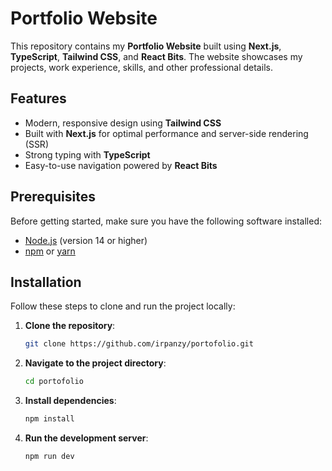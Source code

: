 # Portfolio Website

This repository contains my **Portfolio Website** built using **Next.js**, **TypeScript**, **Tailwind CSS**, and **React Bits**. The website showcases my projects, work experience, skills, and other professional details.

## Features

- Modern, responsive design using **Tailwind CSS**
- Built with **Next.js** for optimal performance and server-side rendering (SSR)
- Strong typing with **TypeScript**
- Easy-to-use navigation powered by **React Bits**

## Prerequisites

Before getting started, make sure you have the following software installed:

- [Node.js](https://nodejs.org/) (version 14 or higher)
- [npm](https://www.npmjs.com/) or [yarn](https://yarnpkg.com/)

## Installation

Follow these steps to clone and run the project locally:

1. **Clone the repository**:

    ```bash
    git clone https://github.com/irpanzy/portofolio.git
    ```

2. **Navigate to the project directory**:

    ```bash
    cd portofolio
    ```

3. **Install dependencies**:

    ```bash
    npm install
    ```

4. **Run the development server**:

    ```bash
    npm run dev
    ```



